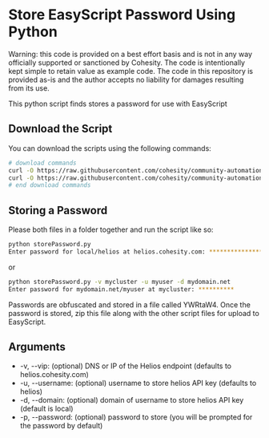# Store EasyScript Password Using Python

Warning: this code is provided on a best effort basis and is not in any way officially supported or sanctioned by Cohesity. The code is intentionally kept simple to retain value as example code. The code in this repository is provided as-is and the author accepts no liability for damages resulting from its use.

This python script finds stores a password for use with EasyScript

## Download the Script

You can download the scripts using the following commands:

```bash
# download commands
curl -O https://raw.githubusercontent.com/cohesity/community-automation-samples/main/easyScript/storePassword/python/storePassword.py
curl -O https://raw.githubusercontent.com/cohesity/community-automation-samples/main/python/pyhesity.py
# end download commands
```

## Storing a Password

Please both files in a folder together and run the script like so:

```bash
python storePassword.py
Enter password for local/helios at helios.cohesity.com: ************************************
```

or

```bash
python storePassword.py -v mycluster -u myuser -d mydomain.net
Enter password for mydomain.net/myuser at mycluster: **********
```

Passwords are obfuscated and stored in a file called YWRtaW4. Once the password is stored, zip this file along with the other script files for upload to EasyScript.

## Arguments

* -v, --vip: (optional) DNS or IP of the Helios endpoint (defaults to helios.cohesity.com)
* -u, --username: (optional) username to store helios API key (defaults to helios)
* -d, --domain: (optional) domain of username to store helios API key (default is local)
* -p, --password: (optional) password to store (you will be prompted for the password by default)

